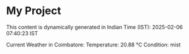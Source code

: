 # My Project

This content is dynamically generated in Indian Time (IST): 2025-02-06 07:40:23 IST


Current Weather in Coimbatore:
Temperature: 20.88 °C
Condition: mist
